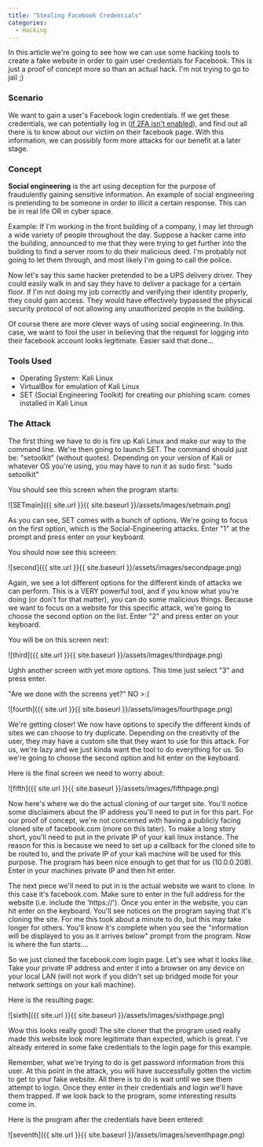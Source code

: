 ```yaml
---
title: "Stealing Facebook Credentials"
categories:
  - Hacking
---
```


In this article we're going to see how we can use some hacking tools to create a fake website in order to gain user credentials for Facebook. This is just a proof of concept more so than an actual hack. I'm not trying to go to jail ;)

### Scenario

We want to gain a user's Facebook login credentials. If we get these credentials, we can potentially log in ([if 2FA isn't enabled](https://freshprinceofhacking.github.io/privacy,%20security%20&%20safety/2FA/)), and find out all there is to know about our victim on their facebook page. With this information, we can possibly form more attacks for our benefit at a later stage. 

### Concept

**Social engineering** is the art using deception for the purpose of fraudulently gaining sensitive information. An example of social engineering is pretending to be someone in order to illicit a certain response. This can be in real life OR in cyber space. 

Example: If I'm working in the front building of a company, I may let through a wide variety of people throughout the day. Suppose a hacker came into the building, announced to me that they were trying to get further into the building to find a server room to do their malicious deed. I'm probably not going to let them through, and most likely I'm going to call the police. 

Now let's say this same hacker pretended to be a UPS delivery driver. They could easily walk in and say they have to deliver a package for a certain floor. If I'm not doing my job correctly and verifying their identity properly, they could gain access. They would have effectively bypassed the physical security protocol of not allowing any unauthorized people in the building. 

Of course there are more clever ways of using social engineering. In this case, we want to fool the user in believing that the request for logging into their facebook account looks legitimate. Easier said that done...


### Tools Used

* Operating System: Kali Linux 
* VirtualBox for emulation of Kali Linux
* SET (Social Engineering Toolkit) for creating our phishing scam: comes installed in Kali Linux 

### The Attack

The first thing we have to do is fire up Kali Linux and make our way to the command line. We're then going to launch SET. The command should just be: "setoolkit" (without quotes). Depending on your version of Kali or whatever OS you're using, you may have to run it as sudo first: "sudo setoolkit"

You should see this screen when the program starts:

![SETmain]({{ site.url }}{{ site.baseurl }}/assets/images/setmain.png)

As you can see, SET comes with a bunch of options. We're going to focus on the first option, which is the Social-Engineering attacks. Enter "1" at the prompt and press enter on your keyboard. 

You should now see this screeen:

![second]({{ site.url }}{{ site.baseurl }}/assets/images/secondpage.png)

Again, we see a lot different options for the different kinds of attacks we can perform. This is a VERY powerful tool, and if you know what you're doing (or don't for that matter), you can do some malicious things. Because we want to focus on a website for this specific attack, we're going to choose the second option on the list. Enter "2" and press enter on your keyboard. 

You will be on this screen next:

![third]({{ site.url }}{{ site.baseurl }}/assets/images/thirdpage.png)

Ughh another screen with yet more options. This time just select "3" and press enter.

"Are we done with the screens yet?" NO >:(

![fourth]({{ site.url }}{{ site.baseurl }}/assets/images/fourthpage.png)

We're getting closer! We now have options to specify the different kinds of sites we can choose to try duplicate. Depending on the creativity of the user, they may have a custom site that they want to use for this attack. For us, we're lazy and we just kinda want the tool to do everything for us. So we're going to choose the second option and hit enter on the keyboard.

Here is the final screen we need to worry about:

![fifth]({{ site.url }}{{ site.baseurl }}/assets/images/fifthpage.png)

Now here's where we do the actual cloning of our target site. You'll notice some disclaimers about the IP address you'll need to put in for this part. For our proof of concept, we're not concerned with having a publicly facing cloned site of facebook.com (more on this later). To make a long story short, you'll need to put in the private IP of your kali linux instance. The reason for this is because we need to set up a callback for the cloned site to be routed to, and the private IP of your kali machine will be used for this purpose. The program has been nice enough to get that for us (10.0.0.208). Enter in your machines private IP and then hit enter.

The next piece we'll need to put in is the actual website we want to clone. In this case it's facebook.com. Make sure to enter in the full address for the website (i.e. include the 'https://'). Once you enter in the website, you can hit enter on the keyboard. You'll see notices on the program saying that it's cloning the site. For me this took about a minute to do, but this may take longer for others. You'll know it's complete when you see the "information will be displayed to you as it arrives below" prompt from the program. Now is where the fun starts....

So we just cloned the facebook.com login page. Let's see what it looks like. Take your private IP address and enter it into a browser on any device on your local LAN (will not work if you didn't set up bridged mode for your network settings on your kali machine).

Here is the resulting page:

![sixth]({{ site.url }}{{ site.baseurl }}/assets/images/sixthpage.png)

Wow this looks really good! The site cloner that the program used really made this website look more legitimate than expected, which is great. I've already entered in some fake credentials to the login page for this example.

Remember, what we're trying to do is get password information from this user. At this point in the attack, you will have successfully gotten the victim to get to your fake website. All there is to do is wait until we see them attempt to login. Once they enter in their credentials and login we'll have them trapped. If we look back to the program, some interesting results come in.

Here is the program after the credentials have been entered:

![seventh]({{ site.url }}{{ site.baseurl }}/assets/images/seventhpage.png)





